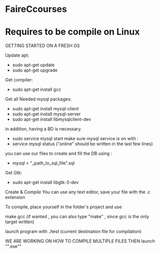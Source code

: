 # FaireCcourses
# Requires to be compile on Linux


GETTING STARTED ON A FRESH OS

Update apt:
-   sudo apt-get update
-   sudo apt-get upgrade

Get compiler:
-   sudo apt-get install gcc

Get all Needed mysql packages:
-   sudo apt-get install mysql-client
-   sudo apt-get install mysql-server
-   sudo apt-get install libmysqlclient-dev

in addition, having a BD is necessary. 
-   sudo service mysql start
make sure mysql service is on with :
-   service mysql status ("online" should be written in the last few lines)

you can use our files to create and fill the DB using :
-   mysql < "_path_to_sql_file".sql 



Get Gtk:
-   sudo apt-get install libgtk-3-dev

Create & Compile
You can use any text editor, save your file with the .c extension

To compile, place yourself in the folder's project and use 

make gcc (if wanted , you can also type "make" ,  since gcc is the only target written)

launch program with ./test  (current destination file for compilation)

WE ARE WORKING ON HOW TO COMPILE MULTIPLE FILES THEN launch "".exe""
